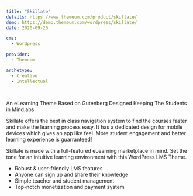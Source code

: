 ```yaml
---
title: "Skillate"
details: https://www.themeum.com/product/skillate/
demo: https://demo.themeum.com/wordpress/skillate/
date: 2020-09-26

cms: 
  - Wordpress

provider: 
  - Themeum

archetype:
  - Creative
  - Intellectual
  
---
```


An eLearning Theme Based on Gutenberg Designed Keeping The Students in Mind.abs

Skillate offers the best in class navigation system to find the courses faster and make the learning process easy. It has a dedicated design for mobile devices which gives an app like feel.  More student engagement and better learning experience is guarranteed!

Skillate is made with a full-featured eLearning marketplace in mind. Set the tone for an intuitive learning environment with this WordPress LMS Theme.

- Robust & user-friendly LMS features
- Anyone can sign up and share their knowledge
- Simple teacher and student management
- Top-notch monetization and payment system